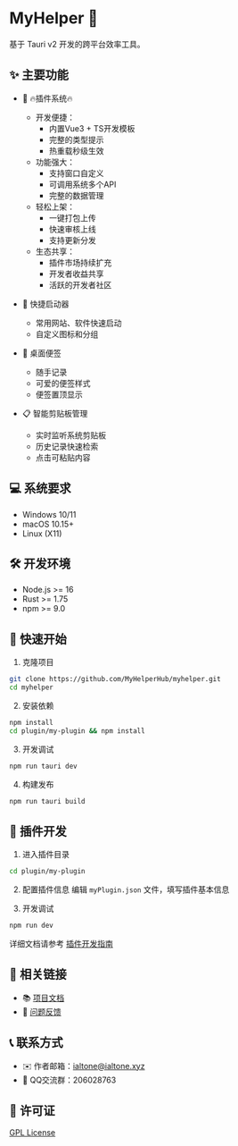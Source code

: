 # MyHelper 🚀

基于 Tauri v2 开发的跨平台效率工具。

## ✨ 主要功能

- 🔌 🔥插件系统🔥

  - 开发便捷：
    - 内置Vue3 + TS开发模板
    - 完整的类型提示
    - 热重载秒级生效
  - 功能强大：
    - 支持窗口自定义
    - 可调用系统多个API
    - 完整的数据管理
  - 轻松上架：
    - 一键打包上传
    - 快速审核上线
    - 支持更新分发
  - 生态共享：
    - 插件市场持续扩充
    - 开发者收益共享
    - 活跃的开发者社区

- 🚀 快捷启动器

  - 常用网站、软件快速启动
  - 自定义图标和分组

- 📝 桌面便签

  - 随手记录
  - 可爱的便签样式
  - 便签置顶显示

- 📋 智能剪贴板管理
  - 实时监听系统剪贴板
  - 历史记录快速检索
  - 点击可粘贴内容

## 💻 系统要求

- Windows 10/11
- macOS 10.15+
- Linux (X11)

## 🛠️ 开发环境

- Node.js >= 16
- Rust >= 1.75
- npm >= 9.0

## 🚀 快速开始

1. 克隆项目

```bash
git clone https://github.com/MyHelperHub/myhelper.git
cd myhelper
```

2. 安装依赖

```bash
npm install
cd plugin/my-plugin && npm install
```

3. 开发调试

```bash
npm run tauri dev
```

4. 构建发布

```bash
npm run tauri build
```

## 🔧 插件开发

1. 进入插件目录

```bash
cd plugin/my-plugin
```

2. 配置插件信息
   编辑 `myPlugin.json` 文件，填写插件基本信息

3. 开发调试

```bash
npm run dev
```

详细文档请参考 [插件开发指南](./docs/plugin-development.md)

## 🔗 相关链接

- 📚 [项目文档](https://github.com/MyHelperHub/myhelper/wiki)
- 🐛 [问题反馈](https://github.com/MyHelperHub/myhelper/issues)

## 📞 联系方式

- ✉️ 作者邮箱：ialtone@ialtone.xyz
- 🐧 QQ交流群：206028763

## 📄 许可证

[GPL License](./LICENSE)
